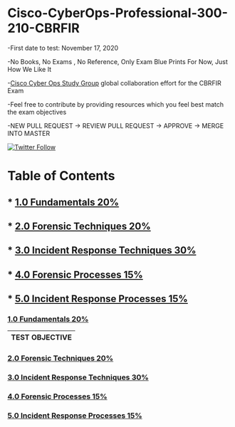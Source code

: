 # Cisco-CyberOps-Professional-300-210-CBRFIR
-First date to test: November 17, 2020

-No Books, No Exams , No Reference, Only Exam Blue Prints For Now, Just How We Like It

-[Cisco Cyber Ops Study Group](https://www.facebook.com/groups/414895922232717/) global collaboration effort for the CBRFIR Exam

-Feel free to contribute by providing resources which you feel best match the exam objectives

-NEW PULL REQUEST -> REVIEW PULL REQUEST -> APPROVE -> MERGE INTO MASTER

[![Twitter Follow](https://img.shields.io/twitter/follow/DoGByTeZN.svg?style=social&label=Follow%20%40DoGByTeZN)](https://twitter.com/DoGByTeZN)

# Table of Contents
## * [1.0 Fundamentals 20%](https://github.com/DoGByTe-ZN/Cisco-CyberOps-Professional-350-201-CBRCOR/blob/master/README.md#10-fundamentals-20)
## * [2.0 Forensic Techniques 20%](https://github.com/DoGByTe-ZN/Cisco-CyberOps-Professional-350-201-CBRCOR/blob/master/README.md#20-techniques-30)
## * [3.0 Incident Response Techniques 30%](https://github.com/DoGByTe-ZN/Cisco-CyberOps-Professional-350-201-CBRCOR/blob/master/README.md#30-processes-30)
## * [4.0 Forensic Processes 15%](https://github.com/DoGByTe-ZN/Cisco-CyberOps-Professional-350-201-CBRCOR/blob/master/README.md#40-automation-20)
## * [5.0 Incident Response Processes 15%](https://github.com/DoGByTe-ZN/Cisco-CyberOps-Professional-350-201-CBRCOR/blob/master/README.md#40-automation-20)

### [1.0 Fundamentals 20%](https://github.com/DoGByTe-ZN/Cisco-CyberOps-Professional-350-201-CBRCOR/blob/master/README.md#10-fundamentals-20)

TEST OBJECTIVE |  
----  |  

### [2.0 Forensic Techniques 20%](https://github.com/DoGByTe-ZN/Cisco-CyberOps-Professional-350-201-CBRCOR/blob/master/README.md#10-fundamentals-20)

### [3.0 Incident Response Techniques 30%](https://github.com/DoGByTe-ZN/Cisco-CyberOps-Professional-350-201-CBRCOR/blob/master/README.md#10-fundamentals-20)

### [4.0 Forensic Processes 15%](https://github.com/DoGByTe-ZN/Cisco-CyberOps-Professional-350-201-CBRCOR/blob/master/README.md#10-fundamentals-20)

### [5.0 Incident Response Processes 15%](https://github.com/DoGByTe-ZN/Cisco-CyberOps-Professional-350-201-CBRCOR/blob/master/README.md#10-fundamentals-20)
